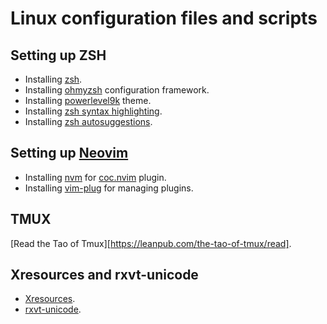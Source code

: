 # Linux configuration files and scripts

## Setting up ZSH

- Installing [zsh](https://github.com/ohmyzsh/ohmyzsh/wiki/Installing-ZSH).
- Installing [ohmyzsh](https://github.com/ohmyzsh/ohmyzsh) configuration framework.
- Installing [powerlevel9k](https://github.com/Powerlevel9k/powerlevel9k) theme.
- Installing [zsh syntax highlighting](https://github.com/zsh-users/zsh-syntax-highlighting).
- Installing [zsh autosuggestions](https://github.com/zsh-users/zsh-autosuggestions).

## Setting up [Neovim](https://github.com/neovim/neovim)
- Installing [nvm](https://github.com/nvm-sh/nvm) for [coc.nvim](https://github.com/neoclide/coc.nvim) plugin.
- Installing [vim-plug](https://github.com/junegunn/vim-plug) for managing plugins.

## TMUX

[Read the Tao of Tmux][https://leanpub.com/the-tao-of-tmux/read].

## Xresources and rxvt-unicode

- [Xresources](https://wiki.archlinux.org/index.php/X_resources).
- [rxvt-unicode](https://wiki.archlinux.org/index.php/Rxvt-unicode).
